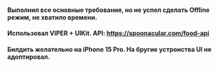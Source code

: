 #### Выполнил все основные требования, но не успел сделать Offline режим, не хватило времени.
#### Использовал VIPER + UIKit. API: https://spoonacular.com/food-api
#### Билдить желательно на iPhone 15 Pro. На бругие устроиства UI не адоптировал.
